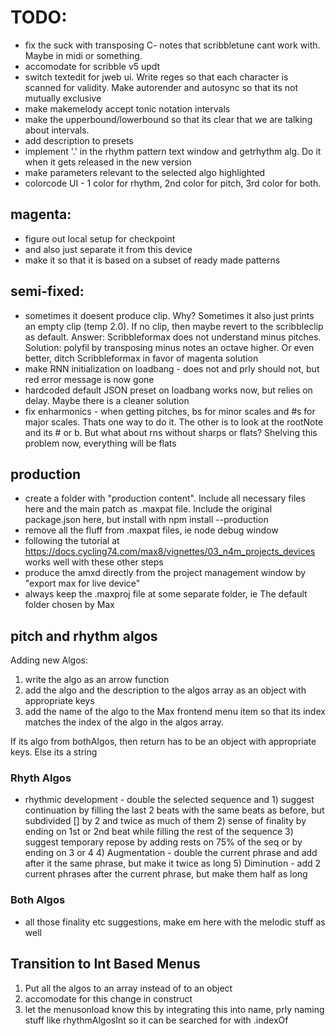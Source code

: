 # TODO:

- fix the suck with transposing C- notes that scribbletune cant work with. Maybe in midi or something.
- accomodate for scribble v5 updt
- switch textedit for jweb ui. Write reges so that each character is scanned for validity. Make autorender and autosync so that its not mutually exclusive
- make makemelody accept tonic notation intervals
- make the upperbound/lowerbound so that its clear that we are talking about intervals.
- add description to presets
- implement '.' in the rhythm pattern text window and getrhythm alg. Do it when it gets released in the new version
- make parameters relevant to the selected algo highlighted
- colorcode UI - 1 color for rhythm, 2nd color for pitch, 3rd color for both.

## magenta:

- figure out local setup for checkpoint
- and also just separate it from this device
- make it so that it is based on a subset of ready made patterns

## semi-fixed:

- sometimes it doesent produce clip. Why? Sometimes it also just prints an empty clip (temp 2.0). If no clip, then maybe revert to the scribbleclip as default. Answer: Scribbleformax does not understand minus pitches. Solution: polyfil by transposing minus notes an octave higher. Or even better, ditch Scribbleformax in favor of magenta solution
- make RNN initialization on loadbang - does not and prly should not, but red error message is now gone
- hardcoded default JSON preset on loadbang works now, but relies on delay. Maybe there is a cleaner solution
- fix enharmonics - when getting pitches, bs for minor scales and #s for major scales. Thats one way to do it. The other is to look at the rootNote and its # or b. But what about rns without sharps or flats? Shelving this problem now, everything will be flats

## production

- create a folder with "production content". Include all necessary files here and the main patch as .maxpat file. Include the original package.json here, but install with npm install --production
- remove all the fluff from .maxpat files, ie node debug window
- following the tutorial at https://docs.cycling74.com/max8/vignettes/03_n4m_projects_devices works well with these other steps
- produce the amxd directly from the project management window by "export max for live device"
- always keep the .maxproj file at some separate folder, ie The default folder chosen by Max

## pitch and rhythm algos

Adding new Algos:

1. write the algo as an arrow function
2. add the algo and the description to the algos array as an object with appropriate keys
3. add the name of the algo to the Max frontend menu item so that its index matches the index of the algo in the algos array.

If its algo from bothAlgos, then return has to be an object with appropriate keys. Else its a string

### Rhyth Algos

- rhythmic development - double the selected sequence and 1) suggest continuation by filling the last 2 beats with the same beats as before, but subdivided [] by 2 and twice as much of them 2) sense of finality by ending on 1st or 2nd beat while filling the rest of the sequence 3) suggest temporary repose by adding rests on 75% of the seq or by ending on 3 or 4 4) Augmentation - double the current phrase and add after it the same phrase, but make it twice as long 5) Diminution - add 2 current phrases after the current phrase, but make them half as long

### Both Algos

- all those finality etc suggestions, make em here with the melodic stuff as well

## Transition to Int Based Menus

1. Put all the algos to an array instead of to an object
2. accomodate for this change in construct
3. let the menusonload know this by integrating this into name, prly naming stuff like rhythmAlgosInt so it can be searched for with .indexOf
